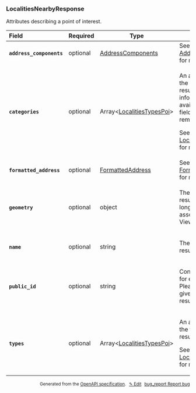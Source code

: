 <!--- This is a generated file, do not edit! -->
<!--- [START woosmap_http_schema_localitiesnearbyresponse] -->
<h3 class="schema-object" id="LocalitiesNearbyResponse">LocalitiesNearbyResponse</h3>

Attributes describing a point of interest.

| Field                                                                                                                                               | Required | Type                                                                        | Description                                                                                                                                                                                                                                                                  |
| :-------------------------------------------------------------------------------------------------------------------------------------------------- | -------- | --------------------------------------------------------------------------- | ---------------------------------------------------------------------------------------------------------------------------------------------------------------------------------------------------------------------------------------------------------------------------- |
| <h4 id="LocalitiesNearbyResponse-address_components" class="add-link schema-object-property-key"><code>address_components</code></h4>               | optional | [AddressComponents](#AddressComponents "AddressComponents")                 | See [AddressComponents](#AddressComponents "AddressComponents") for more information.                                                                                                                                                                                        |
| <h4 id="LocalitiesNearbyResponse-categories" class="add-link schema-object-property-key deprecated-item hide-from-toc"><code>categories</code></h4> | optional | Array&lt;[LocalitiesTypesPoi](#LocalitiesTypesPoi "LocalitiesTypesPoi")&gt; | <div class="ref-property-description"><p>An array containing the categories of the result. This information is now available in the <code>types</code> field and will be removed.</p><p>See <a href="#LocalitiesTypesPoi">LocalitiesTypesPoi</a> for more information.</div> |
| <h4 id="LocalitiesNearbyResponse-formatted_address" class="add-link schema-object-property-key"><code>formatted_address</code></h4>                 | optional | [FormattedAddress](#FormattedAddress "FormattedAddress")                    | See [FormattedAddress](#FormattedAddress "FormattedAddress") for more information.                                                                                                                                                                                           |
| <h4 id="LocalitiesNearbyResponse-geometry" class="add-link schema-object-property-key"><code>geometry</code></h4>                                   | optional | object                                                                      | <div class="nonref-property-description"><p>The location of the result, in latitude and longitude, eventually associated with a Viewport.</p></div>                                                                                                                          |
| <h4 id="LocalitiesNearbyResponse-name" class="add-link schema-object-property-key"><code>name</code></h4>                                           | optional | string                                                                      | <div class="nonref-property-description"><p>The name of the result.</p></div>                                                                                                                                                                                                |
| <h4 id="LocalitiesNearbyResponse-public_id" class="add-link schema-object-property-key"><code>public_id</code></h4>                                 | optional | string                                                                      | <div class="nonref-property-description"><p>Contains a unique ID for each result. Please use this ID to give feedbacks on results.</p></div>                                                                                                                                 |
| <h4 id="LocalitiesNearbyResponse-types" class="add-link schema-object-property-key"><code>types</code></h4>                                         | optional | Array&lt;[LocalitiesTypesPoi](#LocalitiesTypesPoi "LocalitiesTypesPoi")&gt; | <div class="ref-property-description"><p>An array containing the types of the result.</p><p>See <a href="#LocalitiesTypesPoi">LocalitiesTypesPoi</a> for more information.</div>                                                                                             |

<p style="text-align: right; font-size: smaller;">Generated from the <a data-label="openapi-github" href="https://github.com/woosmap/openapi-specification" title="Woosmap OpenAPI Specification" class="external">OpenAPI specification</a>.
<a data-label="openapi-github-woosmap-http-schema-localitiesnearbyresponse" data-action="edit" style="margin-left: 5px;" href="https://github.com/woosmap/openapi-specification/blob/main/specification/schemas/LocalitiesNearbyResponse.yml" title="Edit on GitHub">✎ Edit</a>
<a data-label="openapi-github-woosmap-http-schema-localitiesnearbyresponse" data-action="bug" style="margin-left: 5px;" href="https://github.com/woosmap/openapi-specification/issues/new?assignees=&labels=type%3A+bug%2C+triage+me&template=bug_report.md&title=[schemas] Bug - LocalitiesNearbyResponse" title="File bug for schemas on GitHub"><span class="material-icons">bug_report</span> Report bug</a>
</p>

<!--- [END woosmap_http_schema_localitiesnearbyresponse] -->
